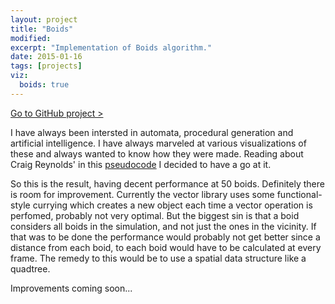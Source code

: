 ```yaml
---
layout: project
title: "Boids"
modified:
excerpt: "Implementation of Boids algorithm."
date: 2015-01-16
tags: [projects]
viz:
  boids: true
---
```


<div markdown="0"><a href="https://github.com/jiekebo/boids" class="btn">Go to GitHub project ></a></div>

I have always been intersted in automata, procedural generation and artificial intelligence. I have always marveled at various visualizations of these and always wanted to know how they were made. Reading about Craig Reynolds' in this <a href="http://www.vergenet.net/~conrad/boids/pseudocode.html">pseudocode</a> I decided to have a go at it.

So this is the result, having decent performance at 50 boids. Definitely there is room for improvement. Currently the vector library uses some functional-style currying which creates a new object each time a vector operation is perfomed, probably not very optimal. But the biggest sin is that a boid considers all boids in the simulation, and not just the ones in the vicinity. If that was to be done the performance would probably not get better since a distance from each boid, to each boid would have to be calculated at every frame. The remedy to this would be to use a spatial data structure like a quadtree.

Improvements coming soon...
